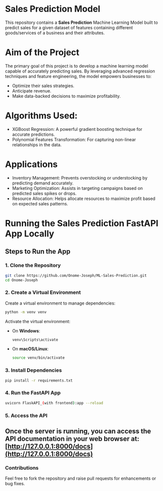 # Sales Prediction Model
This repository contains a **Sales Prediction** Machine Learning Model built to predict sales for a given dataset of  features containing different goods/services of a business and their attributes.
#  Aim of the Project
The primary goal of this project is to develop a machine learning model capable of accurately predicting sales. By leveraging advanced regression techniques and feature engineering, the model empowers businesses to:
- Optimize their sales strategies.
- Anticipate revenue.
- Make data-backed decisions to maximize profitability.
# Algorithms Used:
- XGBoost Regression: A powerful gradient boosting technique for accurate predictions.
- Polynomial Features Transformation: For capturing non-linear relationships in the data.
# Applications
- Inventory Management: Prevents overstocking or understocking by predicting demand accurately.
- Marketing Optimization: Assists in targeting campaigns based on predicted sales spikes or drops.
- Resource Allocation: Helps allocate resources to maximize profit based on expected sales patterns.

# Running the Sales Prediction FastAPI App Locally
## Steps to Run the App
### 1. Clone the Repository

```bash
git clone https://github.com/Onome-Joseph/ML-Sales-Prediction.git
cd Onome-Joseph
```
### 2. Create a Virtual Environment

Create a virtual environment to manage dependencies:

```bash
python -m venv venv
```

Activate the virtual environment:
- On **Windows**:
  ```bash
  venv\Scripts\activate
  ```
- On **macOS/Linux**:
  ```bash
  source venv/bin/activate
  ```
### 3. Install Dependencies
```bash
pip install -r requirements.txt
```

### 4. Run the FastAPI App
```bash
uvicorn FlaskAPI_(with frontend):app --reload
```
### 5. Access the API

Once the server is running, you can access the API documentation in your web browser at:
[http://127.0.0.1:8000/docs](http://127.0.0.1:8000/docs)
---
### Contributions
Feel free to fork the repository and raise pull requests for enhancements or bug fixes.
